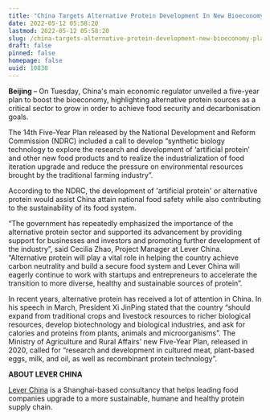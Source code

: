 ```yaml
---
title: "China Targets Alternative Protein Development In New Bioeconomy Plan"
date: 2022-05-12 05:58:20
lastmod: 2022-05-12 05:58:20
slug: /china-targets-alternative-protein-development-new-bioeconomy-plan
draft: false
pinned: false
homepage: false
uuid: 10838
---
```

<p><strong>Beijing </strong>– On Tuesday, China's main economic regulator unveiled a five-year plan to boost the bioeconomy, highlighting alternative protein sources as a critical sector to grow in order to achieve food security and decarbonisation goals.</p>
<p>The 14th Five-Year Plan released by the National Development and Reform Commission (NDRC) included a call to develop “synthetic biology technology to explore the research and development of ‘artificial protein’ and other new food products and to realize the industrialization of food iteration upgrade and reduce the pressure on environmental resources brought by the traditional farming industry”.</p>
<p>According to the NDRC, the development of 'artificial protein' or alternative protein would assist China attain national food safety while also contributing to the sustainability of its food system.</p>
<p>“The government has repeatedly emphasized the importance of the alternative protein sector and supported its advancement by providing support for businesses and investors and promoting further development of the industry”, said Cecilia Zhao, Project Manager at Lever China. “Alternative protein will play a vital role in helping the country achieve carbon neutrality and build a secure food system and Lever China will eagerly continue to work with startups and entrepreneurs to accelerate the transition to more diverse, healthy and sustainable sources of protein”.  </p>
<p>In recent years, alternative protein has received a lot of attention in China. In his speech in March, President Xi JinPing stated that the country “should expand from traditional crops and livestock resources to richer biological resources, develop biotechnology and biological industries, and ask for calories and proteins from plants, animals and microorganisms”. The Ministry of Agriculture and Rural Affairs' new Five-Year Plan, released in 2020, called for “research and development in cultured meat, plant-based eggs, milk, and oil, as well as recombinant protein technology”.</p>
<p><strong>ABOUT LEVER CHINA</strong></p>
<p><a href="http://leverchina.com/">Lever China</a> is a Shanghai-based consultancy that helps leading food companies upgrade to a more sustainable, humane and healthy protein supply chain.</p>
